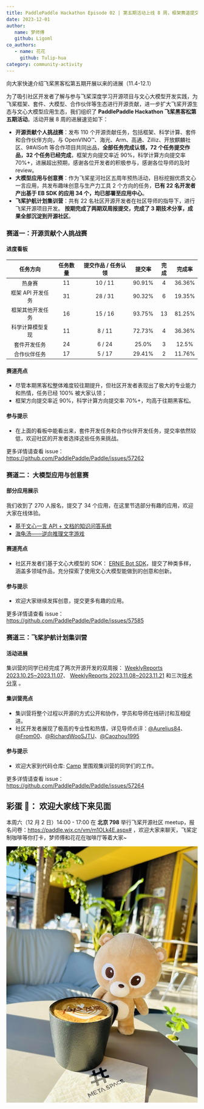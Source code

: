 ```yaml
---
title: PaddlePaddle Hackathon Episode 02 | 第五期活动上线 8 周，框架赛道提交率近 90%
date: 2023-12-01
author:
   name: 梦师傅
   github: Ligoml
co_authors:
   - name: 花花
     github: Tulip-hua
category: community-activity
---
```


向大家快速介绍飞桨黑客松第五期开展以来的进展（11.4-12.1）

<!-- more -->

为了吸引社区开发者了解与参与飞桨深度学习开源项目与文心大模型开发实践，为飞桨框架、套件、大模型、合作伙伴等生态进行开源贡献，进一步扩大飞桨开源生态与文心大模型应用生态，我们组织了 **PaddlePaddle Hackathon 飞桨黑客松第五期活动**。活动开展 8 周的进展速览如下：

- **开源贡献个人挑战赛**：发布 110 个开源贡献任务，包括框架、科学计算、套件和合作伙伴方向，与 OpenVINO™、海光、Arm、高通、Zilliz、开放麒麟社区、9#AISoft 等合作项目共同出品，**全部任务完成认领，72 个任务提交作品，32 个任务已经完成**，框架方向提交率近 90%，科学计算方向提交率 70%+，进展超出预期，感谢各位开发者的积极参与，感谢各位导师的及时 review。
- **大模型应用与创意赛**：作为飞桨星河社区五周年预热活动，目标挖掘优质文心一言应用，共发布趣味创意与生产力工具 2 个方向的任务，**已有 22 名开发者产出基于 EB SDK 的应用 34 个，均已部署至应用中心**。
- **飞桨护航计划集训营**：共有 22 名社区开源开发者在社区导师的指导下，进行飞桨开源项目开发。 **按期完成了两期双周报提交，完成了 3 期技术分享，成果全部沉淀到开源社区**。

### 赛道一：开源贡献个人挑战赛

#### 进度看板

|     任务方向      | 任务数量 | 提交作品 / 任务认领 | 提交率 | 完成 | 完成率 |
| :---------------: | :------: | :-----------------: | :----: | :--: | :----: |
|      热身赛       |    11    |       10 / 11       | 90.91% |  4   | 36.36% |
| 框架 API 开发任务 |    31    |       28 / 31       | 90.32% |  6   | 19.35% |
| 框架其他开发任务  |    16    |       15 / 16       | 93.75% |  13  | 81.25% |
| 科学计算模型复现  |    11    |       8 / 11        | 72.73% |  4   | 36.36% |
|   套件开发任务    |    24    |       6 / 24        | 25.0%  |  3   | 12.5%  |
|   合作伙伴任务    |    17    |       5 / 17        | 29.41% |  2   | 11.76% |

#### 赛道亮点

- 尽管本期黑客松整体难度较往期提升，但社区开发者表现出了极大的专业能力和热情，任务已经 100% 被大家认领；
- 框架方向提交率近 90%，科学计算方向提交率 70%+，均高于往期黑客松。

#### 参与提示

- 在上面的看板中能看出来，套件开发任务和合作伙伴开发任务，提交率依然较低，欢迎社区的开发者选择这些任务来挑战。

更多详情请查看 issue：https://github.com/PaddlePaddle/Paddle/issues/57262

### 赛道二： 大模型应用与创意赛

#### 部分应用展示

我们收到了 270 人报名，提交了 34 个应用，在这里节选部分有趣的应用，欢迎大家在线体验。

- [基于文心一言 API + 文档的知识问答系统](https://aistudio.baidu.com/application/detail/8138)
- [海龟汤——逆向推理文字游戏](https://aistudio.baidu.com/application/detail/9577)

#### 赛道亮点

- 社区开发者们基于文心大模型的 SDK： [ERNIE Bot SDK](https://github.com/PaddlePaddle/ERNIE-Bot-SDK)，提交了种类多样，涵盖多领域作品，充分探索了使用文心大模型能做到的创意和创新。

#### 参与提示

- 欢迎大家继续发挥创意，提交更多有趣的应用。

更多详情请查看 issue：https://github.com/PaddlePaddle/Paddle/issues/57585

### 赛道三：飞桨护航计划集训营

#### 活动进展

集训营的同学已经完成了两次开源开发的双周报： [WeeklyReports 2023.10.25~2023.11.07](https://github.com/PFCCLab/Camp/issues/54)、 [WeeklyReports 2023.11.08~2023.11.21](https://github.com/PFCCLab/Camp/issues/77) 和三次[技术分享](https://github.com/PFCCLab/Camp/issues/14) 。

#### 集训营亮点

- 集训营将整个过程以开源的方式公开和协作，学员和导师在线研讨和互相促进。
- 社区开发者展现了极高的专业性和热情，详见导师点评：[@Aurelius84](https://github.com/PFCCLab/Camp/blob/main/WeeklyReports/19_RyanHuang/[WeeklyReport]2023.11.08~2023.11.21.md#导师点评)、[@From00](https://github.com/PFCCLab/Camp/blob/main/WeeklyReports/10_AndSonder/[WeeklyReport]2023.11.9~2023.11.22.md#导师点评)、[@RichardWooSJTU](https://github.com/PFCCLab/Camp/blob/main/WeeklyReports/06_Wanglongzhi2001/[WeeklyReport]2023.11.08~2023.11.21.md#导师点评)、[@Caozhou1995](https://github.com/PFCCLab/Camp/tree/main/WeeklyReports/12_Corle-hyz#导师点评)

#### 参与提示

- 欢迎大家到代码仓库: [Camp](https://github.com/PFCCLab/Camp) 里围观集训营的同学们的工作。

更多详情请查看 issue：https://github.com/PaddlePaddle/Paddle/issues/57264

## 彩蛋 🎊： 欢迎大家线下来见面

本周六（12 月 2 日）14:00 - 17:00 在 **北京 798** 举行飞桨开源社区 meetup，报名问卷：https://paddle.wjx.cn/vm/m1OLk4E.aspx# ，欢迎大家来聊天，飞桨定制咖啡等你打卡，梦师傅和花花在咖啡厅等着大家~

![hackathon-5th-pp-coffee](../images/hackathon-5th/pp-coffee.jpeg)
